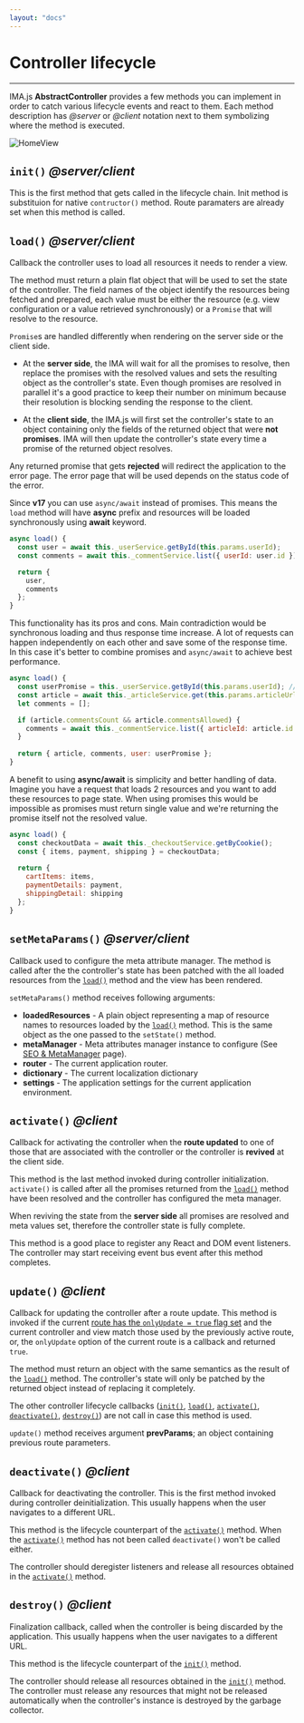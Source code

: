 ```yaml
---
layout: "docs"
---
```


# Controller lifecycle

---

IMA.js **AbstractController** provides a few methods you can implement in order to catch various lifecycle events and react to them. Each method description has *@server* or *@client* notation next to them symbolizing where the method is executed.

<div class="image is-padded-with-shadow">
  <img src="{{ '/img/docs/diagram-controller.png?v=' | append: site.github.build_revision | relative_url }}" alt="HomeView"/>
</div>

## `init()` *@server/client*

This is the first method that gets called in the lifecycle chain. Init method is substituion for native `contructor()` method. Route paramaters are already set when this method is called.

## `load()` *@server/client*

Callback the controller uses to load all resources it needs to render a view.

The method must return a plain flat object that will be used to set the state of the controller. The field names of the object identify the resources being fetched and prepared, each value must be either the resource (e.g. view configuration or a value retrieved synchronously) or a `Promise` that will resolve to the resource.

`Promise`s are handled differently when rendering on the server side or the client side.

- At the **server side**, the IMA will wait for all the promises to resolve, then replace the promises with the resolved values and sets the resulting object as the controller's state. Even though promises are resolved in parallel it's a good practice to keep their number on minimum because their resolution is blocking sending the response to the client.

- At the **client side**, the IMA.js will first set the controller's state to
an object containing only the fields of the returned object that were
**not promises**. IMA will then update the controller's state every time a
promise of the returned object resolves.

Any returned promise that gets **rejected** will redirect the application to
the error page. The error page that will be used depends on the status
code of the error.

Since **v17** you can use `async/await` instead of promises. This means the `load` method will have **async** prefix and resources will be loaded synchronously using **await** keyword. 

```javascript
async load() {
  const user = await this._userService.getById(this.params.userId);
  const comments = await this._commentService.list({ userId: user.id });

  return {
    user,
    comments
  };
}
```

This functionality has its pros and cons. Main contradiction would be synchronous loading and thus response time increase. A lot of requests can happen independently on each other and save some of the response time. In this case it's better to combine promises and `async/await` to achieve best performance.

```javascript
async load() {
  const userPromise = this._userService.getById(this.params.userId); // load parallel to article and comments
  const article = await this._articleService.get(this.params.articleUrl);
  let comments = [];

  if (article.commentsCount && article.commentsAllowed) {
    comments = await this._commentService.list({ articleId: article.id });
  }
  
  return { article, comments, user: userPromise };
}
```

A benefit to using **async/await** is simplicity and better handling of data. Imagine you have a request that loads 2 resources and you want to add these resources to page state. When using promises this would be impossible as promises must return single value and we're returning the promise itself not the resolved value.

```javascript
async load() {
  const checkoutData = await this._checkoutService.getByCookie();
  const { items, payment, shipping } = checkoutData;
  
  return {
    cartItems: items,
    paymentDetails: payment,
    shippingDetail: shipping
  };
}
```

## `setMetaParams()` *@server/client*

Callback used to configure the meta attribute manager. The method is
called after the the controller's state has been patched with the all
loaded resources from the [`load()`](#load-serverclient) method and the view has been rendered.

`setMetaParams()` method receives following arguments:
- **loadedResources** - A plain object representing a map of resource names to resources loaded by the [`load()`](#load-serverclient) method. This is the same object as the one passed to the `setState()` method.
- **metaManager** - Meta attributes manager instance to configure (See [SEO & MetaManager](/docs/seo-and-meta-manager.html) page).
- **router** - The current application router.
- **dictionary** - The current localization dictionary
- **settings** - The application settings for the current application environment.

## `activate()` *@client*

Callback for activating the controller when the **route updated** to one of those that are associated with the controller or the controller is **revived** at the client side.

This method is the last method invoked during controller initialization. `activate()` is called after all the promises returned from the [`load()`](#load-serverclient) method have been resolved and the controller has configured the meta manager. 

When reviving the state from the **server side** all promises are resolved and meta values set, therefore the controller state is fully complete.

This method is a good place to register any React and DOM event listeners. The controller may start receiving event bus event after this method completes.

## `update()` *@client*

Callback for updating the controller after a route update. This method
is invoked if the current [route has the `onlyUpdate = true` flag set](https://github.com/seznam/IMA.js-skeleton/wiki/Routing#4-options) and the current controller and view match those used by the previously active route, or, the `onlyUpdate` option of the current route is a callback and returned `true`.

The method must return an object with the same semantics as the result
of the [`load()`](#load-serverclient) method. The controller's state will only be
patched by the returned object instead of replacing it completely.

The other controller lifecycle callbacks ([`init()`](#init--serverclient), [`load()`](#load-serverclient), [`activate()`](#activate--client), [`deactivate()`](#deactivate--client), [`destroy()`](#destroy--client)) are not call in case this method is used.

`update()` method receives argument **prevParams**; an object containing previous route parameters. 

## `deactivate()` *@client*

Callback for deactivating the controller. This is the first
method invoked during controller deinitialization. This usually happens
when the user navigates to a different URL.

This method is the lifecycle counterpart of the [`activate()`](#activate--client) method. When the [`activate()`](#activate--client) method has not been called `deactivate()` won't be called either. 

The controller should deregister listeners and release all
resources obtained in the [`activate()`](#activate--client) method.

## `destroy()` *@client*

Finalization callback, called when the controller is being discarded by the application. This usually happens when the user navigates to a different URL.

This method is the lifecycle counterpart of the [`init()`](#init--serverclient) method.

The controller should release all resources obtained in the [`init()`](#init--serverclient) method. The controller must release any resources that might not be released automatically when the controller's instance
is destroyed by the garbage collector.

